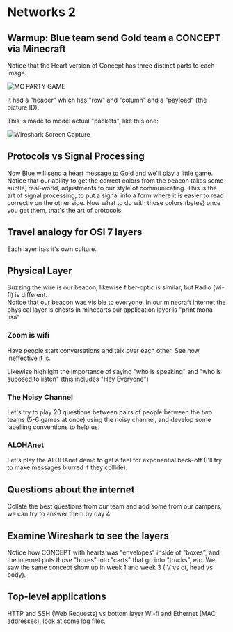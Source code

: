 # Networks 2

## Warmup: Blue team send Gold team a CONCEPT via Minecraft


Notice that the Heart version of Concept has three distinct parts to each image.

![MC PARTY GAME](https://udel.codes/images/concepthearts.png)

It had a "header" which has "row" and "column" and a "payload" (the picture ID).  

This is made to model actual "packets", like this one:

![Wireshark Screen Capture](https://udel.codes/images/wireshark.png)


## Protocols vs Signal Processing

Now Blue will send a heart message to Gold and we'll play a little game.  Notice that our ability to get the correct colors from the beacon takes some subtle, real-world, adjustments to our style of communicating.  This is the art of signal processing, to put a signal into a form where it is easier to read correctly on the other side.  Now what to do with those colors (bytes) once you get them, that's the art of protocols.

## Travel analogy for OSI 7 layers

Each layer has it's own culture.

## Physical Layer

Buzzing the wire is our beacon, likewise fiber-optic is similar, but Radio (wi-fi) is different.  
Notice that our beacon was visible to everyone.  In our minecraft internet the physical layer is chests in minecarts our application layer is "print mona lisa"

### Zoom is wifi

Have people start conversations and talk over each other.  See how ineffective it is.

Likewise highlight the importance of saying "who is speaking" and "who is suposed to listen"  (this includes "Hey Everyone")

### The Noisy Channel

Let's try to play 20 questions between pairs of people between the two teams (5-6 games at once) using the noisy channel, and develop some labelling conventions to help us.

### ALOHAnet

Let's play the ALOHAnet demo to get a feel for exponential back-off (I'll try to make messages blurred if they collide).

## Questions about the internet

Collate the best questions from our team and add some from our campers, we can try to answer them by day 4.

## Examine Wireshark to see the layers

Notice how CONCEPT with hearts was "envelopes" inside of "boxes", and the internet puts those "boxes" into "carts" that go into "trucks", etc. We saw the same concept show up in week 1 and week 3 (IV vs ct, head vs body).

## Top-level applications

HTTP and SSH (Web Requests) vs bottom layer Wi-fi and Ethernet (MAC addresses), look at some log files.
